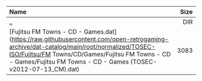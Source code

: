 |Name|Size|
|:---|---:|
|[..](../index.html)|DIR|
|[Fujitsu FM Towns - CD - Games.dat](https://raw.githubusercontent.com/open-retrogaming-archive/dat-catalog/main/root/normalized/TOSEC-ISO/Fujitsu/FM Towns/CD/Games/Fujitsu FM Towns - CD - Games/Fujitsu FM Towns - CD - Games (TOSEC-v2012-07-13_CM).dat)|3083|
